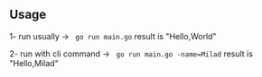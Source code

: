 ## Usage

 1- run usually  -> ``` go run main.go``` result is "Hello,World" 

 2- run with cli command  -> ``` go run main.go -name=Milad``` result is "Hello,Milad" 
